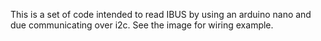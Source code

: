 This is a set of code intended to read IBUS by using an arduino nano and due communicating over i2c. See the image for wiring example.


